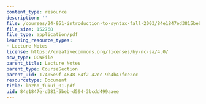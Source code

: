 ```yaml
---
content_type: resource
description: ''
file: /courses/24-951-introduction-to-syntax-fall-2003/84e1847ed3815bebd5943bcdd499aaee_ln2ho_fukui_01.pdf
file_size: 152768
file_type: application/pdf
learning_resource_types:
- Lecture Notes
license: https://creativecommons.org/licenses/by-nc-sa/4.0/
ocw_type: OCWFile
parent_title: Lecture Notes
parent_type: CourseSection
parent_uid: 17405e9f-4648-84f2-42cc-9b4b47fce2cc
resourcetype: Document
title: ln2ho_fukui_01.pdf
uid: 84e1847e-d381-5beb-d594-3bcdd499aaee
---
```

